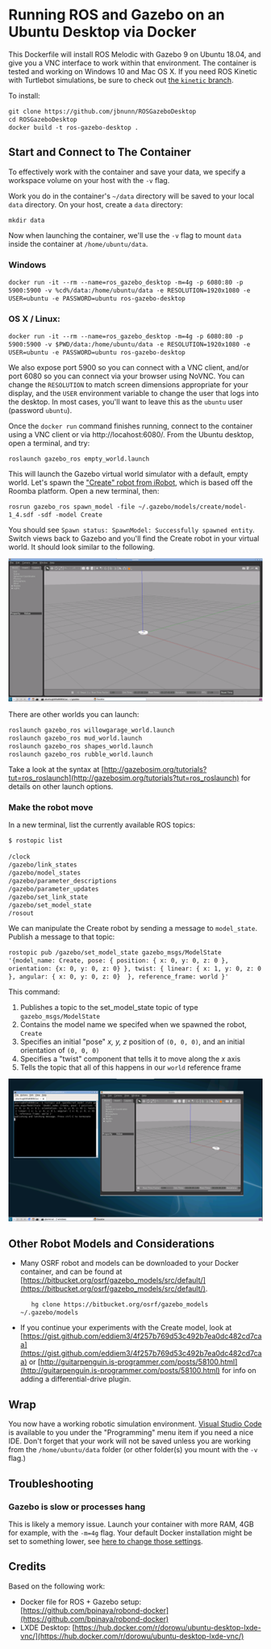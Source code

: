 # Running ROS and Gazebo on an Ubuntu Desktop via Docker

This Dockerfile will install ROS Melodic with Gazebo 9 on Ubuntu 18.04, and give you a VNC interface to work within that environment. The container is tested and working on Windows 10 and Mac OS X. If you need ROS Kinetic with Turtlebot simulations, be sure to check out [the `kinetic` branch](https://github.com/jbnunn/ROSGazeboDesktop/tree/kinetic).

To install:

    git clone https://github.com/jbnunn/ROSGazeboDesktop
    cd ROSGazeboDesktop
    docker build -t ros-gazebo-desktop .
    
## Start and Connect to The Container

To effectively work with the container and save your data, we specify a workspace volume on your host with the `-v` flag.

Work you do in the container's `~/data` directory will be saved to your local `data` directory. On your host, create a `data` directory:

    mkdir data

Now when launching the container, we'll use the `-v` flag to mount `data` inside the container at `/home/ubuntu/data`.

### Windows

    docker run -it --rm --name=ros_gazebo_desktop -m=4g -p 6080:80 -p 5900:5900 -v %cd%/data:/home/ubuntu/data -e RESOLUTION=1920x1080 -e USER=ubuntu -e PASSWORD=ubuntu ros-gazebo-desktop 

### OS X / Linux:

    docker run -it --rm --name=ros_gazebo_desktop -m=4g -p 6080:80 -p 5900:5900 -v $PWD/data:/home/ubuntu/data -e RESOLUTION=1920x1080 -e USER=ubuntu -e PASSWORD=ubuntu ros-gazebo-desktop   

We also expose port 5900 so you can connect with a VNC client, and/or port 6080 so you can connect via your browser using NoVNC. You can change the `RESOLUTION` to match screen dimensions appropriate for your display, and the `USER` environment variable to change the user that logs into the desktop. In most cases, you'll want to leave this as the `ubuntu` user (password `ubuntu`). 

Once the `docker run` command finishes running, connect to the container using a VNC client or via http://locahost:6080/. From the Ubuntu desktop, open a terminal, and try:

    roslaunch gazebo_ros empty_world.launch 
    
This will launch the Gazebo virtual world simulator with a default, empty world. Let's spawn the ["Create" robot from iRobot](https://www.irobot.com/about-irobot/stem/create-2), which is based off the Roomba platform. Open a new terminal, then:

    rosrun gazebo_ros spawn_model -file ~/.gazebo/models/create/model-1_4.sdf -sdf -model Create

You should see `Spawn status: SpawnModel: Successfully spawned entity`. Switch views back to Gazebo and you'll find the Create robot in your virtual world. It should look similar to the following.

![Gazebo Environment with Create Robot](./gazebo-create.png)

There are other worlds you can launch:

    roslaunch gazebo_ros willowgarage_world.launch
    roslaunch gazebo_ros mud_world.launch
    roslaunch gazebo_ros shapes_world.launch
    roslaunch gazebo_ros rubble_world.launch

Take a look at the syntax at [http://gazebosim.org/tutorials?tut=ros_roslaunch](http://gazebosim.org/tutorials?tut=ros_roslaunch) for details on other launch options.

### Make the robot move

In a new terminal, list the currently available ROS topics:

    $ rostopic list

    /clock
    /gazebo/link_states
    /gazebo/model_states
    /gazebo/parameter_descriptions
    /gazebo/parameter_updates
    /gazebo/set_link_state
    /gazebo/set_model_state
    /rosout

We can manipulate the Create robot by sending a message to `model_state`. Publish a message to that topic:

    rostopic pub /gazebo/set_model_state gazebo_msgs/ModelState '{model_name: Create, pose: { position: { x: 0, y: 0, z: 0 }, orientation: {x: 0, y: 0, z: 0} }, twist: { linear: { x: 1, y: 0, z: 0 }, angular: { x: 0, y: 0, z: 0}  }, reference_frame: world }'

This command:

1) Publishes a topic to the set_model_state topic of type `gazebo_msgs/ModelState`
2) Contains the model name we specifed when we spawned the robot, `Create`
3) Specifies an initial "pose" *x, y, z* position of `(0, 0, 0)`, and an initial orientation of `(0, 0, 0)`
4) Specifies a "twist" component that tells it to move along the *x* axis
5) Tells the topic that all of this happens in our `world` reference frame

![Create Robot moving in the virtual world](./create-moving.png)
    
## Other Robot Models and Considerations

* Many OSRF robot and models can be downloaded to your Docker container, and can be found at [https://bitbucket.org/osrf/gazebo_models/src/default/](https://bitbucket.org/osrf/gazebo_models/src/default/). 

         hg clone https://bitbucket.org/osrf/gazebo_models ~/.gazebo/models

* If you continue your experiments with the Create model, look at [https://gist.github.com/eddiem3/4f257b769d53c492b7ea0dc482cd7caa](https://gist.github.com/eddiem3/4f257b769d53c492b7ea0dc482cd7caa) or [http://guitarpenguin.is-programmer.com/posts/58100.html](http://guitarpenguin.is-programmer.com/posts/58100.html) for info on adding a differential-drive plugin.

## Wrap

You now have a working robotic simulation environment. [Visual Studio Code](https://code.visualstudio.com/) is available to you under the "Programming" menu item if you need a nice IDE. Don't forget that your work will not be saved unless you are working from the `/home/ubuntu/data` folder (or other folder(s) you mount with the `-v` flag.)

## Troubleshooting

### Gazebo is slow or processes hang

This is likely a memory issue. Launch your container with more RAM, 4GB for example, with the `-m=4g` flag. Your default Docker installation might be set to something lower, see [here to change those settings](https://stackoverflow.com/questions/44533319/how-to-assign-more-memory-to-docker-container).

## Credits

Based on the following work:

* Docker file for ROS + Gazebo setup: [https://github.com/bpinaya/robond-docker](https://github.com/bpinaya/robond-docker)
* LXDE Desktop: [https://hub.docker.com/r/dorowu/ubuntu-desktop-lxde-vnc/](https://hub.docker.com/r/dorowu/ubuntu-desktop-lxde-vnc/)